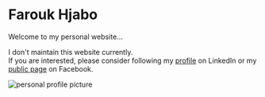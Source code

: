 # Farouk Hjabo
Welcome to my personal website...

I don't maintain this website currently.  
If you are interested, please consider following my [profile](https://www.linkedin.com/in/farouk-hjabo/) on LinkedIn or my [public page](https://www.facebook.com/fh.public/) on Facebook.

![personal profile picture](https://i.imgur.com/aIUiMWy.png)
